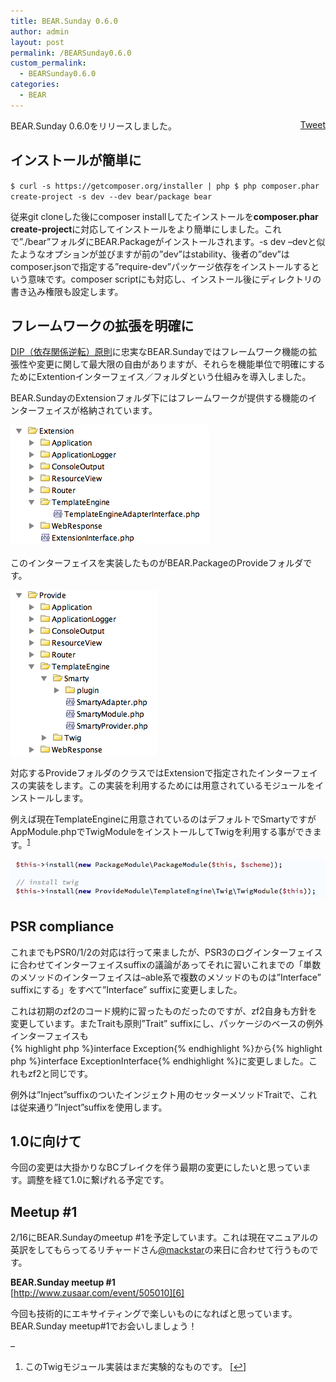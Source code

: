 ```yaml
---
title: BEAR.Sunday 0.6.0
author: admin
layout: post
permalink: /BEARSunday0.6.0
custom_permalink:
  - BEARSunday0.6.0
categories:
  - BEAR
---
```

<div style="float: right; margin-left: 10px;">
  <a href="https://twitter.com/share" class="twitter-share-button" data-count="vertical" data-url="/blog/BEARSunday0.6.0">Tweet</a>
</div>

BEAR.Sunday 0.6.0をリリースしました。

## インストールが簡単に

`
$ curl -s https://getcomposer.org/installer | php
$ php composer.phar create-project -s dev --dev bear/package bear
`

従来git cloneした後にcomposer installしてたインストールを**composer.phar create-project**に対応してインストールをより簡単にしました。これで&#8221;./bear&#8221;フォルダにBEAR.Packageがインストールされます。-s dev &#8211;devと似たようなオプションが並びますが前の&#8221;dev&#8221;はstability、後者の&#8221;dev&#8221;はcomposer.jsonで指定する&#8221;require-dev&#8221;パッケージ依存をインストールするという意味です。composer scriptにも対応し、インストール後にディレクトリの書き込み権限も設定します。

## フレームワークの拡張を明確に

[DIP（依存関係逆転）原則][1]に忠実なBEAR.Sundayではフレームワーク機能の拡張性や変更に関して最大限の自由がありますが、それらを機能単位で明確にするためにExtentionインターフェイス／フォルダという仕組みを導入しました。

BEAR.SundayのExtensionフォルダ下にはフレームワークが提供する機能のインターフェイスが格納されています。

[<img src="/images/wp-content/uploads/2013/01/8ab81e13c40d193b0412d41a774dc80d.png" alt="スクリーンショット 2013-01-26 22.14.05" class="alignleft size-full wp-image-1549" />][2] 
<br clear="all" />  
このインターフェイスを実装したものがBEAR.PackageのProvideフォルダです。

[<img src="/images/wp-content/uploads/2013/01/c542f470d9282c6051929d816d3db704.png" alt="スクリーンショット 2013-01-26 22.15.58" class="alignleft size-full wp-image-1551" />][3] 
<br clear="all" />

対応するProvideフォルダのクラスではExtensionで指定されたインターフェイスの実装をします。この実装を利用するためには用意されているモジュールをインストールします。

例えば現在TemplateEngineに用意されているのはデフォルトでSmartyですがAppModule.phpでTwigModuleをインストールしてTwigを利用する事ができます。<sup><a href="#footnote_0_1548" id="identifier_0_1548" class="footnote-link footnote-identifier-link" title="このTwigモジュール実装はまだ実験的なものです。">1</a></sup>

[<img src="/images/wp-content/uploads/2013/01/8dfd092d9c9a7e1e78976caf8500b985.png" alt="スクリーンショット 2013-01-26 22.21.05" class="alignleft size-full wp-image-1552" />][4] 
## PSR compliance

これまでもPSR0/1/2の対応は行って来ましたが、PSR3のログインターフェイスに合わせてインターフェイスsuffixの議論があってそれに習いこれまでの「単数のメソッドのインターフェイスは&#8211;able系で複数のメソッドのものは&#8221;Interface&#8221; suffixにする」をすべて&#8221;Interface&#8221; suffixに変更しました。

これは初期のzf2のコード規約に習ったものだったのですが、zf2自身も方針を変更しています。またTraitも原則&#8221;Trait&#8221; suffixにし、パッケージのベースの例外インターフェイスも  
{% highlight php %}interface Exception{% endhighlight %}から{% highlight php %}interface ExceptionInterface{% endhighlight %}に変更しました。これもzf2と同じです。

例外は&#8221;Inject&#8221;suffixのついたインジェクト用のセッターメソッドTraitで、これは従来通り&#8221;Inject&#8221;suffixを使用します。

## 1.0に向けて

今回の変更は大掛かりなBCブレイクを伴う最期の変更にしたいと思っています。調整を経て1.0に繋げれる予定です。

## Meetup #1

2/16にBEAR.Sundayのmeetup #1を予定しています。これは現在マニュアルの英訳をしてもらってるリチャードさん[@mackstar][5]の来日に合わせて行うものです。

**BEAR.Sunday meetup #1**  
[http://www.zusaar.com/event/505010][6]

今回も技術的にエキサイティングで楽しいものになればと思っています。  
BEAR.Sunday meetup#1でお会いしましょう！

&#8211;

<ol class="footnotes">
  <li id="footnote_0_1548" class="footnote">
    このTwigモジュール実装はまだ実験的なものです。 [<a href="#identifier_0_1548" class="footnote-link footnote-back-link">&#8617;</a>]
  </li>
</ol>

 [1]: /blog/2012/05/dip%EF%BC%9Adependency-inversion-principle/
 [2]: /images/wp-content/uploads/2013/01/8ab81e13c40d193b0412d41a774dc80d.png
 [3]: /images/wp-content/uploads/2013/01/c542f470d9282c6051929d816d3db704.png
 [4]: /images/wp-content/uploads/2013/01/8dfd092d9c9a7e1e78976caf8500b985.png
 [5]: https://twitter.com/mackstar
 [6]: http://www.zusaar.com/event/505010 "BEAR.Sunday meetup#1"
